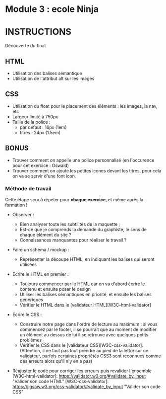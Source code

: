 # Module 3 : ecole Ninja

# INSTRUCTIONS
Découverte du float

## HTML
- Utilisation des balises sémantique
- Utilisation de l'attribut alt sur les images

## CSS
- Utilisation du float pour le placement des éléments : les images, la nav, etc
- Largeur limité à 750px
- Taille de la police :
    - par défaut : 16px (1em)
    - titres :  24px (1.5em)

## BONUS
- Trouver comment on appelle une police personnalisé (en l'occurence pour cet exercice : Oswald)
- Trouver comment on ajoute les petites icones devant les titres, pour cela on va se servir d'une font icon.

### Méthode de travail
Cette étape sera à répeter pour **chaque exercice**, et même après la formation !

- Observer :
    - Bien analyser toute les subtilités de la maquette ;
    - Est-ce que je comprends la demande du graphiste, le sens de chaque élément du site ?
    - Connaissances manquantes pour réaliser le travail ?


- Faire un schéma / mockup :
    - Représenter la découpe HTML, en indiquant les balises qui seront utilisées


- Ecrire le HTML en premier :
    - Toujours commencer par le HTML car on va d'abord écrire le contenu et ensuite poser le design
    - Utiliser les balises sémantiques en priorité, et ensuite les balises génériques
    - Vérifier le HTML dans le [validateur HTML][W3C-html-validator]


- Écrire le CSS :
    - Construire notre page dans l'ordre de lecture au maximum : si vous commencez par le footer, il se pourrait que au moment de modifier un élément au dessus de lui il se retrouve avec quelques petits problèmes
    - Vérifier le CSS dans le [validateur CSS][W3C-css-validator]. (Attention, il ne faut pas tout prendre au pied de la lettre sur ce validateur, parfois certaines propriétés CSS3 sont reconnues comme des erreurs alors qu'il n'y en a pas)


- Réajuster le code pour corriger les erreurs puis revalider l'ensemble
[W3C-html-validator]: https://validator.w3.org/#validate_by_input "Valider son code HTML"
[W3C-css-validator]: https://jigsaw.w3.org/css-validator/#validate_by_input "Valider son code CSS"
